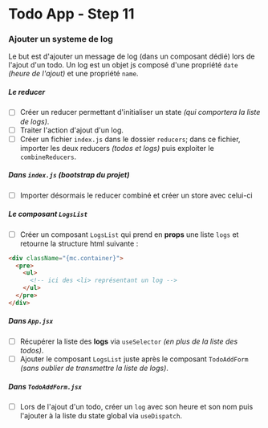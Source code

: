 # Todo App - Step 11

### Ajouter un systeme de log

Le but est d'ajouter un message de log (dans un composant dédié) lors de l'ajout d'un todo.
Un log est un objet js composé d'une propriété `date` _(heure de l'ajout)_ et une propriété `name`.

##### Le reducer

- [ ] Créer un reducer permettant d'initialiser un state _(qui comportera la liste de logs)_.
- [ ] Traiter l'action d'ajout d'un log.
- [ ] Créer un fichier `index.js` dans le dossier `reducers`; dans ce fichier, importer les deux reducers _(todos et logs)_ puis exploiter le `combineReducers`.

##### Dans `index.js` _(bootstrap du projet)_

- [ ] Importer désormais le reducer combiné et créer un store avec celui-ci

##### Le composant `LogsList`

- [ ] Créer un composant `LogsList` qui prend en **props** une liste `logs` et retourne la structure html suivante :

```html
<div className="{mc.container}">
  <pre>
    <ul>
      <!-- ici des <li> représentant un log -->
    </ul>
  </pre>
</div>
```

##### Dans `App.jsx`

- [ ] Récupérer la liste des **logs** via `useSelector` _(en plus de la liste des todos)_.
- [ ] Ajouter le composant `LogsList` juste après le composant `TodoAddForm` _(sans oublier de transmettre la liste de logs)_.

##### Dans `TodoAddForm.jsx`

- [ ] Lors de l'ajout d'un todo, créer un `log` avec son heure et son nom puis l'ajouter à la liste du state global via `useDispatch`.

